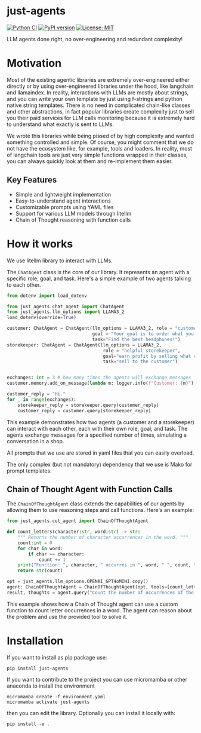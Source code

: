 # just-agents
[![Python CI](https://github.com/longevity-genie/just-agents/actions/workflows/python-ci.yaml/badge.svg)](https://github.com/longevity-genie/just-agents/actions/workflows/python-ci.yaml)
[![PyPI version](https://badge.fury.io/py/just-agents.svg)](https://badge.fury.io/py/just-agents)
[![License: MIT](https://img.shields.io/badge/License-MIT-yellow.svg)](https://opensource.org/licenses/MIT)

LLM agents done right, no over-engineering and redundant complexity! 

# Motivation

Most of the existing agentic libraries are extremely over-engineered either directly or by using over-engineered libraries under the hood, like langchain and llamaindex.
In reality, interactions with LLMs are mostly about strings, and you can write your own template by just using f-strings and python native string templates. 
There is no need in complicated chain-like classes and other abstractions, in fact popular libraries create complexity just to sell you their paid services for LLM calls monitoring because it is extremely hard to understand what exactly is sent to LLMs.

We wrote this libraries while being pissed of by high complexity and wanted something controlled and simple.
Of course, you might comment that we do not have the ecosystem like, for example, tools and loaders. In reality, most of langchain tools are just very simple functions wrapped in their classes, you can always quickly look at them and re-implement them easier.

## Key Features

- Simple and lightweight implementation
- Easy-to-understand agent interactions
- Customizable prompts using YAML files
- Support for various LLM models through litellm
- Chain of Thought reasoning with function calls

# How it works

We use litellm library to interact with LLMs. 

The `ChatAgent` class is the core of our library. It represents an agent with a specific role, goal, and task. Here's a simple example of two agents talking to each other.

```python
from dotenv import load_dotenv

from just_agents.chat_agent import ChatAgent
from just_agents.llm_options import LLAMA3_2
load_dotenv(override=True)

customer: ChatAgent = ChatAgent(llm_options = LLAMA3_2, role = "customer at a shop",
                                goal = "Your goal is to order what you want, while speaking concisely and clearly",
                                task="Find the best headphones!")
storekeeper: ChatAgent = ChatAgent(llm_options = LLAMA3_2,
                                    role = "helpful storekeeper",
                                    goal="earn profit by selling what customers need",
                                    task="sell to the customer")


exchanges: int = 3 # how many times the agents will exchange messages
customer.memory.add_on_message(lambda m: logger.info(f"Customer: {m}") if m.role == "user" else logger.info(f"Storekeeper: {m}"))

customer_reply = "Hi."
for _ in range(exchanges):
    storekeeper_reply = storekeeper.query(customer_reply)
    customer_reply = customer.query(storekeeper_reply)
```

This example demonstrates how two agents (a customer and a storekeeper) can interact with each other, each with their own role, goal, and task. The agents exchange messages for a specified number of times, simulating a conversation in a shop.

All prompts that we use are stored in yaml files that you can easily overload.

The only complex (but not mandatory) dependency that we use is Mako for prompt templates.

## Chain of Thought Agent with Function Calls

The `ChainOfThoughtAgent` class extends the capabilities of our agents by allowing them to use reasoning steps and call functions. Here's an example:

```python
from just_agents.cot_agent import ChainOfThoughtAgent

def count_letters(character:str, word:str) -> str:
    """ Returns the number of character occurrences in the word. """
    count:int = 0
    for char in word:
        if char == character:
            count += 1
    print("Function: ", character, " occurres in ", word, " ", count, " times.")
    return str(count)

opt = just_agents.llm_options.OPENAI_GPT4oMINI.copy()
agent: ChainOfThoughtAgent = ChainOfThoughtAgent(opt, tools=[count_letters])
result, thoughts = agent.query("Count the number of occurrences of the letter 'L' in the word - 'LOLLAPALOOZA'.")
```

This example shows how a Chain of Thought agent can use a custom function to count letter occurrences in a word. The agent can reason about the problem and use the provided tool to solve it.

# Installation

If you want to install as pip package use:
```
pip install just-agents
```

If you want to contribute to the project you can use micromamba or other anaconda to install the environment
```
micromamba create -f environment.yaml
micromamba activate just-agents
```
then you can edit the library. Optionally you can install it locally with:
```
pip install -e .
```
